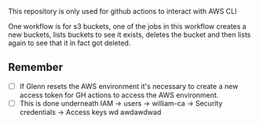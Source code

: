 This repository is only used for github actions to interact with AWS CLI

One workflow is for s3 buckets, one of the jobs in this workflow creates a new buckets, lists buckets to see it exists, deletes the bucket and then lists again to see that it in fact got deleted.

## Remember
- [ ] If Glenn resets the AWS environment it's necessary to create a new access token for GH actions to access the AWS environment.
- [ ] This is done underneath IAM -> users -> william-ca -> Security credentials -> Access keys
wd
awdawdwad
